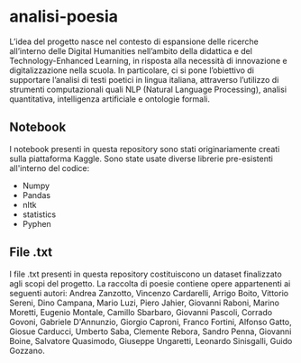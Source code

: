 # analisi-poesia
L’idea del progetto nasce nel contesto di espansione delle ricerche all’interno delle Digital Humanities nell’ambito della didattica e del Technology-Enhanced Learning, in risposta alla necessità di innovazione e digitalizzazione nella scuola. In particolare, ci si pone l’obiettivo di supportare l’analisi di testi poetici in lingua italiana, attraverso l’utilizzo di strumenti computazionali quali NLP (Natural Language Processing), analisi quantitativa, intelligenza artificiale e ontologie formali.

## Notebook
I notebook presenti in questa repository sono stati originariamente creati sulla piattaforma Kaggle.
Sono state usate diverse librerie pre-esistenti all'interno del codice:
- Numpy
- Pandas
- nltk
- statistics
- Pyphen

## File .txt
I file .txt presenti in questa repository costituiscono un dataset finalizzato agli scopi del progetto.
La raccolta di poesie contiene opere appartenenti ai seguenti autori:
Andrea Zanzotto,
Vincenzo Cardarelli,
Arrigo Boito,
Vittorio Sereni,
Dino Campana,
Mario Luzi,
Piero Jahier,
Giovanni Raboni,
Marino Moretti,
Eugenio Montale,
Camillo Sbarbaro,
Giovanni Pascoli,
Corrado Govoni,
Gabriele D'Annunzio,
Giorgio Caproni,
Franco Fortini,
Alfonso Gatto,
Giosue Carducci,
Umberto Saba,
Clemente Rebora,
Sandro Penna,
Giovanni Boine,
Salvatore Quasimodo,
Giuseppe Ungaretti,
Leonardo Sinisgalli,
Guido Gozzano.



